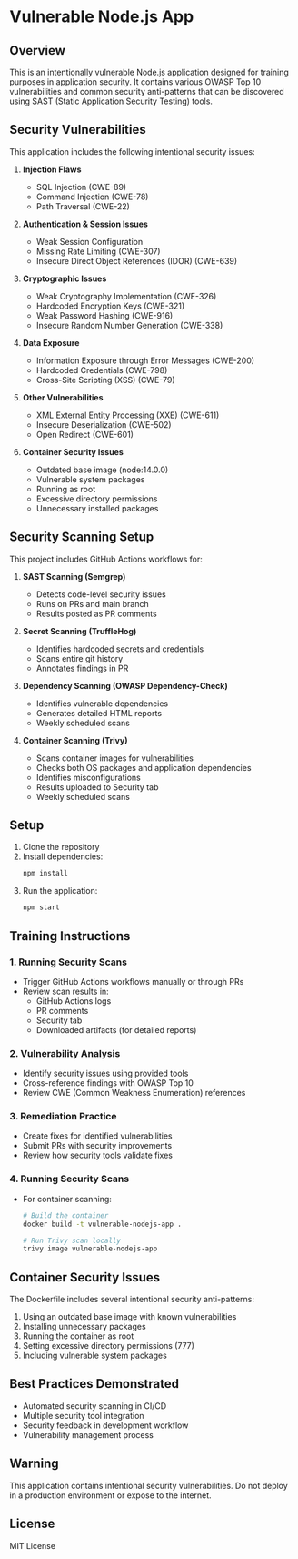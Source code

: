 # Vulnerable Node.js App

## Overview
This is an intentionally vulnerable Node.js application designed for training purposes in application security. It contains various OWASP Top 10 vulnerabilities and common security anti-patterns that can be discovered using SAST (Static Application Security Testing) tools.

## Security Vulnerabilities
This application includes the following intentional security issues:

1. **Injection Flaws**
   - SQL Injection (CWE-89)
   - Command Injection (CWE-78)
   - Path Traversal (CWE-22)

2. **Authentication & Session Issues**
   - Weak Session Configuration
   - Missing Rate Limiting (CWE-307)
   - Insecure Direct Object References (IDOR) (CWE-639)

3. **Cryptographic Issues**
   - Weak Cryptography Implementation (CWE-326)
   - Hardcoded Encryption Keys (CWE-321)
   - Weak Password Hashing (CWE-916)
   - Insecure Random Number Generation (CWE-338)

4. **Data Exposure**
   - Information Exposure through Error Messages (CWE-200)
   - Hardcoded Credentials (CWE-798)
   - Cross-Site Scripting (XSS) (CWE-79)

5. **Other Vulnerabilities**
   - XML External Entity Processing (XXE) (CWE-611)
   - Insecure Deserialization (CWE-502)
   - Open Redirect (CWE-601)

6. **Container Security Issues**
   - Outdated base image (node:14.0.0)
   - Vulnerable system packages
   - Running as root
   - Excessive directory permissions
   - Unnecessary installed packages

## Security Scanning Setup
This project includes GitHub Actions workflows for:

1. **SAST Scanning (Semgrep)**
   - Detects code-level security issues
   - Runs on PRs and main branch
   - Results posted as PR comments

2. **Secret Scanning (TruffleHog)**
   - Identifies hardcoded secrets and credentials
   - Scans entire git history
   - Annotates findings in PR

3. **Dependency Scanning (OWASP Dependency-Check)**
   - Identifies vulnerable dependencies
   - Generates detailed HTML reports
   - Weekly scheduled scans

4. **Container Scanning (Trivy)**
   - Scans container images for vulnerabilities
   - Checks both OS packages and application dependencies
   - Identifies misconfigurations
   - Results uploaded to Security tab
   - Weekly scheduled scans

## Setup
1. Clone the repository
2. Install dependencies:
   ```bash
   npm install
   ```
3. Run the application:
   ```bash
   npm start
   ```

## Training Instructions

### 1. Running Security Scans
- Trigger GitHub Actions workflows manually or through PRs
- Review scan results in:
  - GitHub Actions logs
  - PR comments
  - Security tab
  - Downloaded artifacts (for detailed reports)

### 2. Vulnerability Analysis
- Identify security issues using provided tools
- Cross-reference findings with OWASP Top 10
- Review CWE (Common Weakness Enumeration) references

### 3. Remediation Practice
- Create fixes for identified vulnerabilities
- Submit PRs with security improvements
- Review how security tools validate fixes

### 4. Running Security Scans
- For container scanning:
  ```bash
  # Build the container
  docker build -t vulnerable-nodejs-app .
  
  # Run Trivy scan locally
  trivy image vulnerable-nodejs-app
  ```

## Container Security Issues
The Dockerfile includes several intentional security anti-patterns:
1. Using an outdated base image with known vulnerabilities
2. Installing unnecessary packages
3. Running the container as root
4. Setting excessive directory permissions (777)
5. Including vulnerable system packages

## Best Practices Demonstrated
- Automated security scanning in CI/CD
- Multiple security tool integration
- Security feedback in development workflow
- Vulnerability management process

## Warning
This application contains intentional security vulnerabilities. Do not deploy in a production environment or expose to the internet.

## License
MIT License

